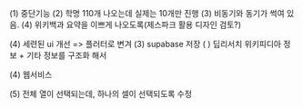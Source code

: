 (1) 중단기능
(2) 학명 110개 나오는데 실제는 10개만 진행
(3) 비동기와 동기가 썩여 있음.
(4) 위키백과 요약을 이쁘게 나오도록(제스파크 활용 디자인 검토?)



(4) 세련된 ui 개선 => 플러터로 변겨
(3) supabase 저장
( ) 딥리서치 
  위키피디아 정보 + 기타 정보를 구조화 해서

(4) 웹서비스

(5) 전체 열이 선택되는데, 하나의 셀이 선택되도록 수정

